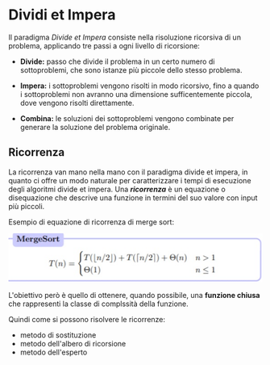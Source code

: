 # Dividi et Impera

Il paradigma <em>Divide et Impera</em> consiste nella risoluzione ricorsiva di un problema, applicando 
tre passi a ogni livello di ricorsione:

- <b>Divide:</b> passo che divide il problema in un certo numero di sottoproblemi, che sono istanze 
più piccole dello stesso problema.

- <b>Impera:</b> i sottoproblemi vengono risolti in modo ricorsivo, fino a quando i sottoproblemi non avranno
una dimensione sufficentemente piccola, dove vengono risolti direttamente.

- <b>Combina:</b> le soluzioni dei sottoproblemi vengono combinate per generare la soluzione 
del problema originale.


## Ricorrenza 

La ricorrenza van mano nella mano con il paradigma divide et impera, in quanto ci offre un modo 
naturale per caratterizzare i tempi di esecuzione degli algoritmi divide et impera. Una <b><em>ricorrenza</em></b>
è un equazione o disequazione che descrive una funzione in termini del suo valore con input più piccoli.


Esempio di equazione di ricorrenza di merge sort:

![mergeSort](../../resources/imgs/equ_ricorsiva_merge_sort.jpg)

L'obiettivo però è quello di ottenere, quando possibile, una <b>funzione chiusa</b>
che rappresenti la classe di complssità della funzione.


Quindi come si possono risolvere le ricorrenze:

- metodo di sostituzione 
- metodo dell'albero di ricorsione
- metodo dell'esperto
